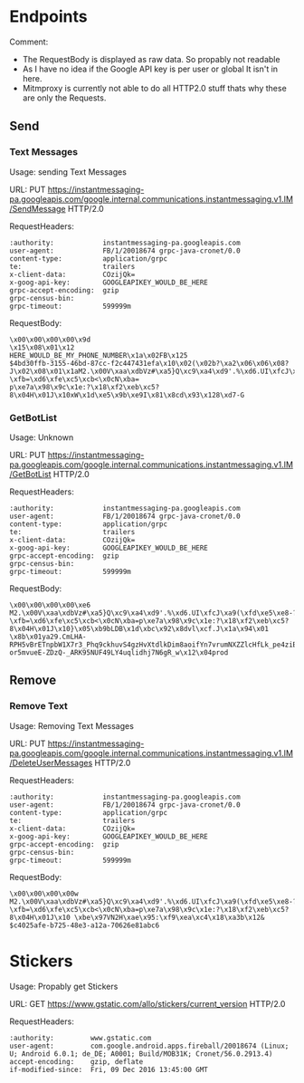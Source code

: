 # Endpoints

Comment: 
 - The RequestBody is displayed as raw data. So propably not readable
 - As I have no idea if the Google API key is per user or global It isn't in here. 
 - Mitmproxy is currently not able to do all HTTP2.0 stuff thats why these are only the Requests.

## Send
### Text Messages
Usage: sending Text Messages

URL: PUT https://instantmessaging-pa.googleapis.com/google.internal.communications.instantmessaging.v1.IM/SendMessage HTTP/2.0

RequestHeaders:
```
:authority:            instantmessaging-pa.googleapis.com
user-agent:            FB/1/20018674 grpc-java-cronet/0.0
content-type:          application/grpc
te:                    trailers
x-client-data:         COzijQk=
x-goog-api-key:        GOOGLEAPIKEY_WOULD_BE_HERE
grpc-accept-encoding:  gzip
grpc-census-bin:
grpc-timeout:          599999m
```

RequestBody: 
```
\x00\x00\x00\x00\x9d
\x15\x08\x01\x12
HERE_WOULD_BE_MY_PHONE_NUMBER\x1a\x02FB\x125
$4bd30ffb-3155-46bd-87cc-f2c447431efa\x10\x02(\x02b?\xa2\x06\x06\x08?J\x02\x08\x01\x1aM2.\x00V\xaa\xdbVz#\xa5}Q\xc9\xa4\xd9'.%\xd6.UI\xfcJ\xa9(\xfd\xe5\xe8-?\xfb=\xd6\xfe\xc5\xcb<\x0cN\xba=
p\xe7a\x98\x9c\x1e:?\x18\xf2\xeb\xc5?8\x04H\x01J\x10xW\x1d\xe5\x9b\xe9I\x81\x8cd\x93\x128\xd7-G
```

### GetBotList
Usage: Unknown

URL: PUT https://instantmessaging-pa.googleapis.com/google.internal.communications.instantmessaging.v1.IM/GetBotList HTTP/2.0

RequestHeaders:
```
:authority:            instantmessaging-pa.googleapis.com
user-agent:            FB/1/20018674 grpc-java-cronet/0.0
content-type:          application/grpc
te:                    trailers
x-client-data:         COzijQk=
x-goog-api-key:        GOOGLEAPIKEY_WOULD_BE_HERE
grpc-accept-encoding:  gzip
grpc-census-bin:
grpc-timeout:          599999m
```

RequestBody:
```
\x00\x00\x00\x00\xe6
M2.\x00V\xaa\xdbVz#\xa5}Q\xc9\xa4\xd9'.%\xd6.UI\xfcJ\xa9(\xfd\xe5\xe8-?\xfb=\xd6\xfe\xc5\xcb<\x0cN\xba=p\xe7a\x98\x9c\x1e:?\x18\xf2\xeb\xc5?8\x04H\x01J\x10}\x05\xb9bLDB\x1d\xbc\x92\x8dvl\xcf.J\x1a\x94\x01
\x8b\x01ya29.CmLHA-RPH5vBrETnpbW1X7r3_Phq9ckhuvS4gzHvXtdlkDim8aoifYn7vrumNXZZlcHfLk_pe4ziBbpEpDGnWL2EJSp-or5mvueE-ZDzQ-_ARK95NUF49LY4uqlidhj7N6gR_w\x12\x04prod
```

## Remove
### Remove Text

Usage: Removing Text Messages

URL: PUT https://instantmessaging-pa.googleapis.com/google.internal.communications.instantmessaging.v1.IM/DeleteUserMessages HTTP/2.0

RequestHeaders:
```
:authority:            instantmessaging-pa.googleapis.com
user-agent:            FB/1/20018674 grpc-java-cronet/0.0
content-type:          application/grpc
te:                    trailers
x-client-data:         COzijQk=
x-goog-api-key:        GOOGLEAPIKEY_WOULD_BE_HERE
grpc-accept-encoding:  gzip
grpc-census-bin:
grpc-timeout:          599999m
```

RequestBody:
```
\x00\x00\x00\x00w
M2.\x00V\xaa\xdbVz#\xa5}Q\xc9\xa4\xd9'.%\xd6.UI\xfcJ\xa9(\xfd\xe5\xe8-?\xfb=\xd6\xfe\xc5\xcb<\x0cN\xba=p\xe7a\x98\x9c\x1e:?\x18\xf2\xeb\xc5?8\x04H\x01J\x10 \xbe\x97VN2H\xae\x95:\xf9\xea\xc4\x18\xa3b\x12&
$c4025afe-b725-48e3-a12a-70626e81abc6
```

# Stickers
Usage: Propably get Stickers

URL: GET https://www.gstatic.com/allo/stickers/current_version HTTP/2.0

RequestHeaders:
```
:authority:         www.gstatic.com
user-agent:         com.google.android.apps.fireball/20018674 (Linux; U; Android 6.0.1; de_DE; A0001; Build/MOB31K; Cronet/56.0.2913.4)
accept-encoding:    gzip, deflate
if-modified-since:  Fri, 09 Dec 2016 13:45:00 GMT
```
